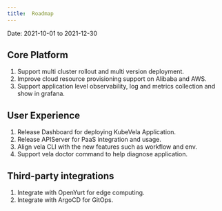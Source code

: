 ```yaml
---
title:  Roadmap
---
```


Date: 2021-10-01 to 2021-12-30

## Core Platform

1. Support multi cluster rollout and multi version deployment.
2. Improve cloud resource provisioning support on Alibaba and AWS.
3. Support application level observability, log and metrics collection and show in grafana.


## User Experience

1. Release Dashboard for deploying KubeVela Application.
2. Release APIServer for PaaS integration and usage.
3. Align vela CLI with the new features such as workflow and env.
4. Support vela doctor command to help diagnose application.

## Third-party integrations

1. Integrate with OpenYurt for edge computing.
2. Integrate with ArgoCD for GitOps.
